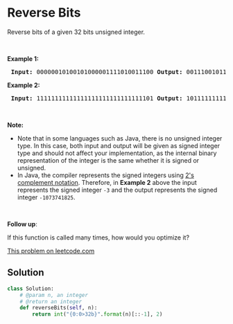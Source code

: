 # Reverse Bits

<p>Reverse bits of a given 32 bits unsigned integer.</p> <p>&nbsp;</p> <p><strong>Example 1:</strong></p> <pre> <strong>Input:</strong> 00000010100101000001111010011100 <strong>Output:</strong> 00111001011110000010100101000000 <strong>Explanation: </strong>The input binary string <b>00000010100101000001111010011100</b> represents the unsigned integer 43261596, so return 964176192 which its binary representation is <b>00111001011110000010100101000000</b>. </pre> <p><strong>Example 2:</strong></p> <pre> <strong>Input:</strong> 11111111111111111111111111111101 <strong>Output:</strong> 10111111111111111111111111111111 <strong>Explanation: </strong>The input binary string <strong>11111111111111111111111111111101</strong> represents the unsigned integer 4294967293, so return 3221225471 which its binary representation is <strong>10111111111111111111111111111111</strong>.</pre> <p>&nbsp;</p> <p><strong>Note:</strong></p> <ul> <li>Note that in some languages such as Java, there is no unsigned integer type. In this case, both input and output will be given as signed integer type and should not affect your implementation, as the internal binary representation of the integer is the same whether it is signed or unsigned.</li> <li>In Java,&nbsp;the compiler represents the signed integers using <a href="https://en.wikipedia.org/wiki/Two%27s_complement" target="_blank">2&#39;s complement notation</a>. Therefore, in <strong>Example 2</strong>&nbsp;above the input represents the signed integer <code>-3</code>&nbsp;and the output represents the signed integer <code>-1073741825</code>.</li> </ul> <p>&nbsp;</p> <p><b>Follow up</b>:</p> <p>If this function is called many times, how would you optimize it?</p>

[This problem on leetcode.com](https://leetcode.com/problems/reverse-bits/)

## Solution

```py
class Solution:
    # @param n, an integer
    # @return an integer
    def reverseBits(self, n):
        return int("{0:0>32b}".format(n)[::-1], 2)
```
